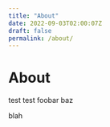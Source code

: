 ```yaml
---
title: "About"
date: 2022-09-03T02:00:07Z
draft: false
permalink: /about/
---
```


# About

test test foobar baz

blah

